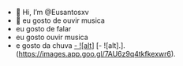 - 👋 Hi, I’m @Eusantosxv
- 👀 eu gosto de ouvir musica
- eu gosto de falar 
- eu gosto ouvir musica
- e gosto da chuva
[- ![alt]](https://www.google.com/search?q=bonnie+e+clyde+%2797&sca_esv=949b3f1faca713d2&rlz=1CAXXPU_enBR1134&udm=2&biw=1366&bih=633&ei=46IfZ9a3NpSw5OUPyP3b0AU&ved=0ahUKEwiWtYfap7GJAxUUGLkGHcj-FloQ4dUDCBA&uact=5&oq=bonnie+e+clyde+%2797&gs_lp=EgNpbWciEmJvbm5pZSBlIGNseWRlICc5N0jHWFDCBVj4VHACeACQAQCYAbcBoAG5EqoBBDAuMTm4AQPIAQD4AQGYAhKgAtsSqAIAwgILEAAYgAQYsQMYgwHCAg4QABiABBixAxiDARiKBcICCBAAGIAEGLEDwgIFEAAYgATCAgoQABiABBhDGIoFwgINEAAYgAQYsQMYQxiKBcICBBAAGB6YAwSSBwQwLjE4oAfDWw&sclient=img#vhid=nzIMAu9WnUTgIM&vssid=mosaic)
[- ![alt].].(https://images.app.goo.gl/7AU6z9q4tkfkexwr6).

